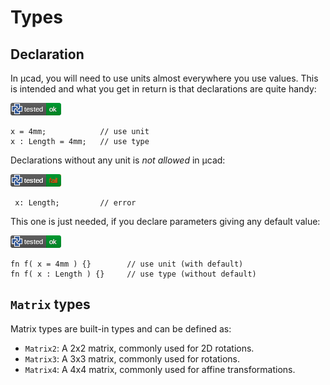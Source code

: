 # Types

## Declaration

In µcad, you will need to use units almost everywhere you use values.
This is intended and what you get in return is that declarations are quite handy:

[![test](.test/types_def_vs_decl.png)](.test/types_def_vs_decl.log)

```µcad,types_def_vs_decl
x = 4mm;            // use unit
x : Length = 4mm;   // use type
```

Declarations without any unit is *not allowed* in µcad:

[![test](.test/types_no_declaration.png)](.test/types_no_declaration.log)

```µcad,types_no_declaration#fail
 x: Length;         // error
```

This one is just needed, if you declare parameters giving any default value:

[![test](.test/types_bundles_functions.png)](.test/types_bundles_functions.log)

```µcad,types_bundles_functions
fn f( x = 4mm ) {}        // use unit (with default)
fn f( x : Length ) {}     // use type (without default)
```

## `Matrix` types

Matrix types are built-in types and can be defined as:

* `Matrix2`: A 2x2 matrix, commonly used for 2D rotations.
* `Matrix3`: A 3x3 matrix, commonly used for rotations.
* `Matrix4`: A 4x4 matrix, commonly used for affine transformations.





